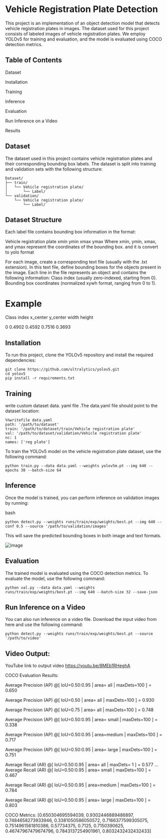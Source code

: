 # Vehicle Registration Plate Detection
This project is an implementation of an object detection model that detects vehicle registration plates in images. The dataset used for this project consists of labeled images of vehicle registration plates. We employ YOLOv5 for training and evaluation, and the model is evaluated using COCO detection metrics.

## Table of Contents
Dataset

Installation

Training

Inference

Evaluation

Run Inference on a Video

Results

## Dataset
The dataset used in this project contains vehicle registration plates and their corresponding bounding box labels. The dataset is split into training and validation sets with the following structure:
```
Dataset/
├── train/
│   └── Vehicle registration plate/
│       └── Label/
└── validation/
    └── Vehicle registration plate/
        └── Label/
```
## Dataset Structure
Each label file contains bounding box information in the format:

Vehicle registration plate xmin ymin xmax ymax
Where xmin, ymin, xmax, and ymax represent the coordinates of the bounding box.  and it is convert to yolo format

For each image, create a corresponding text file (usually with the .txt extension).
In this text file, define bounding boxes for the objects present in the image.
Each line in the file represents an object and contains the following information:
Class index (usually zero-indexed, starting from 0).
Bounding box coordinates (normalized xywh format, ranging from 0 to 1).


# Example
Class index x_center y_center width height  

0 0.4902 0.4592 0.7516 0.3693  



## Installation
To run this project, clone the YOLOv5 repository and install the required dependencies:

```
git clone https://github.com/ultralytics/yolov5.git
cd yolov5
pip install -r requirements.txt
```
## Training


write custom dataset  data. yaml file .The data.yaml file should point to the dataset location:
```
%%writefile data.yaml
path: '/path/to/dataset'
train: '/path/to/dataset/train/Vehicle registration plate'
val: '/path/to/dataset/validation/Vehicle registration plate'
nc: 1
names: ['reg plate']
```
To train the YOLOv5 model on the vehicle registration plate dataset, use the following command:
```
python train.py --data data.yaml --weights yolov5m.pt --img 640 --epochs 30 --batch-size 64
``` 



## Inference
Once the model is trained, you can perform inference on validation images by running:



bash
```
python detect.py --weights runs/train/exp/weights/best.pt --img 640 --conf 0.5 --source '/path/to/validation/images'
```
This will save the predicted bounding boxes in both image and text formats.

![image](https://github.com/user-attachments/assets/15ebcc6d-256d-49f4-8e78-07815d2b5b63)

## Evaluation
The trained model is evaluated using the COCO detection metrics. To evaluate the model, use the following command:

```
python val.py --data data.yaml --weights runs/train/exp/weights/best.pt --img 640 --batch-size 32 --save-json
```
## Run Inference on a Video
You can also run inference on a video file. Download the input video from here and use the following command:

```
python detect.py --weights runs/train/exp/weights/best.pt --source '/path/to/video'
```
## Video Output:
YouTube link to output video
https://youtu.be/8MEb1RHeghA


COCO Evaluation Results:

 Average Precision  (AP) @[ IoU=0.50:0.95 | area=   all | maxDets=100 ] = 0.650
 
 Average Precision  (AP) @[ IoU=0.50      | area=   all | maxDets=100 ] = 0.930
 
 Average Precision  (AP) @[ IoU=0.75      | area=   all | maxDets=100 ] = 0.748
 
 Average Precision  (AP) @[ IoU=0.50:0.95 | area= small | maxDets=100 ] = 0.338
 
 Average Precision  (AP) @[ IoU=0.50:0.95 | area=medium | maxDets=100 ] = 0.717
 
 Average Precision  (AP) @[ IoU=0.50:0.95 | area= large | maxDets=100 ] = 0.751
 
 Average Recall     (AR) @[ IoU=0.50:0.95 | area=   all | maxDets=  1 ] = 0.577
...
 Average Recall     (AR) @[ IoU=0.50:0.95 | area= small | maxDets=100 ] = 0.467
 
 Average Recall     (AR) @[ IoU=0.50:0.95 | area=medium | maxDets=100 ] = 0.784
 
 Average Recall     (AR) @[ IoU=0.50:0.95 | area= large | maxDets=100 ] = 0.803
 
COCO Metrics: [0.650304695594039, 0.9302446889486897, 0.7484658273933946, 0.3381050586050572, 0.7166377599305075, 0.7514961561810386, 0.57734375, 0.7125, 0.7150390625, 0.46747967479674796, 0.7843137254901961, 0.8032432432432433]
